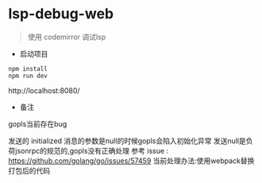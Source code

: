 # lsp-debug-web


> 使用 codemirror 调试lsp

- 启动项目

```
npm install
npm run dev
```


http://localhost:8080/


- 备注

gopls当前存在bug

发送的 initialized 消息的参数是null的时候gopls会陷入初始化异常
发送null是负荷jsonrpc的规范的,gopls没有正确处理
参考 issue : https://github.com/golang/go/issues/57459
当前处理办法:使用webpack替换打包后的代码
